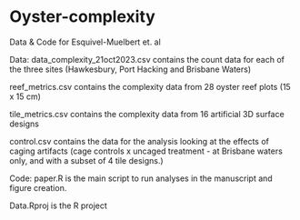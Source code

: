 # Oyster-complexity
Data & Code for Esquivel-Muelbert et. al

Data:
data_complexity_21oct2023.csv contains the count data for each of the three sites (Hawkesbury, Port Hacking and Brisbane Waters)

reef_metrics.csv contains the complexity data from 28 oyster reef plots (15 x 15 cm)

tile_metrics.csv contains the complexity data from 16 artificial 3D surface designs

control.csv contains the data for the analysis looking at the effects of caging artifacts (cage controls x uncaged treatment - at Brisbane waters only, and with a subset of 4 tile designs.)

Code:
paper.R is the main script to run analyses in the manuscript and figure creation.

Data.Rproj is the R project
